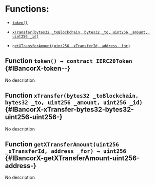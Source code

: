 # Functions:

- [`token()`](#IBancorX-token--)

- [`xTransfer(bytes32 _toBlockchain, bytes32 _to, uint256 _amount, uint256 _id)`](#IBancorX-xTransfer-bytes32-bytes32-uint256-uint256-)

- [`getXTransferAmount(uint256 _xTransferId, address _for)`](#IBancorX-getXTransferAmount-uint256-address-)

## Function `token() → contract IERC20Token` {#IBancorX-token--}

No description

## Function `xTransfer(bytes32 _toBlockchain, bytes32 _to, uint256 _amount, uint256 _id)` {#IBancorX-xTransfer-bytes32-bytes32-uint256-uint256-}

No description

## Function `getXTransferAmount(uint256 _xTransferId, address _for) → uint256` {#IBancorX-getXTransferAmount-uint256-address-}

No description
